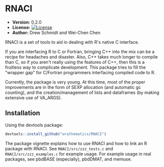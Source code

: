 # RNACI 

* **Version:** 0.2.0
* **License:** [![License](http://img.shields.io/badge/license-BSD%202--Clause-orange.svg?style=flat)](http://opensource.org/licenses/BSD-2-Clause)
* **Author:** Drew Schmidt and Wei-Chen Chen


RNACI is a set of tools to aid in dealing with R's native C interface.

If you are interfacing R to C or Fortran, bringing C++ into the mix can
be a recipe for headaches and disaster.  Also, C++ takes much longer to
compile than C, so if you aren't really using the features of C++, then
this is a fruitless way to complicate development.  This package 
tries to fill the "wrapper gap" for C/Fortran programmers interfacing 
compiled code to R.

Currently, the package is very young.  At this time, most of the 
proper improvements are in the form of SEXP allocation (and
automatic gc counting), and the creation/management of lists and
dataframes (by making extensive use of VA_ARGS).



## Installation

Using the devtools package:

```r
devtools::install_github("wrathematics/RNACI")
```

The package vignette explains how to use RNACI and how to link
an R package with RNACI.  See `RNACI/src/zzz_tests.c` and 
`RNACI/src/zzz_examples.c` for example usage.  For example usage 
in real packages, see pbdBASE (especially), pbdDMAT, and memuse.
